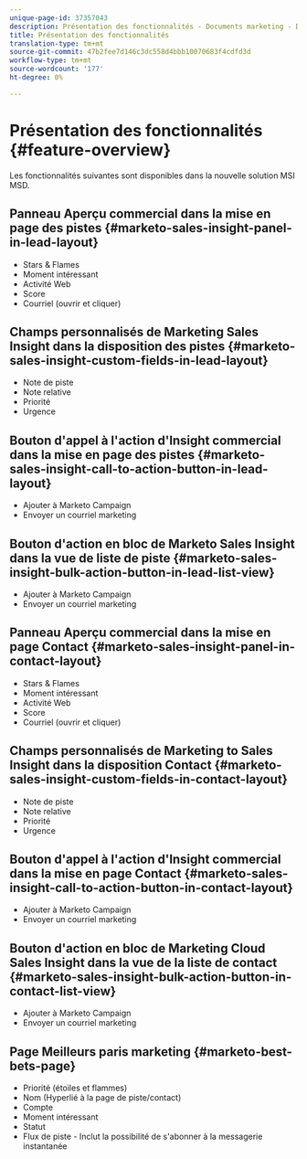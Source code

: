 ```yaml
---
unique-page-id: 37357043
description: Présentation des fonctionnalités - Documents marketing - Documentation du produit
title: Présentation des fonctionnalités
translation-type: tm+mt
source-git-commit: 47b2fee7d146c3dc558d4bbb10070683f4cdfd3d
workflow-type: tm+mt
source-wordcount: '177'
ht-degree: 0%

---
```



# Présentation des fonctionnalités {#feature-overview}

Les fonctionnalités suivantes sont disponibles dans la nouvelle solution MSI MSD.

## Panneau Aperçu commercial dans la mise en page des pistes {#marketo-sales-insight-panel-in-lead-layout}

* Stars &amp; Flames
* Moment intéressant
* Activité Web
* Score
* Courriel (ouvrir et cliquer)

## Champs personnalisés de Marketing Sales Insight dans la disposition des pistes {#marketo-sales-insight-custom-fields-in-lead-layout}

* Note de piste
* Note relative
* Priorité
* Urgence

## Bouton d&#39;appel à l&#39;action d&#39;Insight commercial dans la mise en page des pistes {#marketo-sales-insight-call-to-action-button-in-lead-layout}

* Ajouter à Marketo Campaign
* Envoyer un courriel marketing

## Bouton d&#39;action en bloc de Marketo Sales Insight dans la vue de liste de piste {#marketo-sales-insight-bulk-action-button-in-lead-list-view}

* Ajouter à Marketo Campaign
* Envoyer un courriel marketing

## Panneau Aperçu commercial dans la mise en page Contact {#marketo-sales-insight-panel-in-contact-layout}

* Stars &amp; Flames
* Moment intéressant
* Activité Web
* Score
* Courriel (ouvrir et cliquer)

## Champs personnalisés de Marketing to Sales Insight dans la disposition Contact {#marketo-sales-insight-custom-fields-in-contact-layout}

* Note de piste
* Note relative
* Priorité
* Urgence

## Bouton d&#39;appel à l&#39;action d&#39;Insight commercial dans la mise en page Contact {#marketo-sales-insight-call-to-action-button-in-contact-layout}

* Ajouter à Marketo Campaign
* Envoyer un courriel marketing

## Bouton d&#39;action en bloc de Marketing Cloud Sales Insight dans la vue de la liste de contact {#marketo-sales-insight-bulk-action-button-in-contact-list-view}

* Ajouter à Marketo Campaign
* Envoyer un courriel marketing

## Page Meilleurs paris marketing {#marketo-best-bets-page}

* Priorité (étoiles et flammes)
* Nom (Hyperlié à la page de piste/contact)
* Compte
* Moment intéressant
* Statut
* Flux de piste - Inclut la possibilité de s&#39;abonner à la messagerie instantanée


